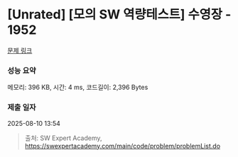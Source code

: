 # [Unrated] [모의 SW 역량테스트] 수영장 - 1952 

[문제 링크](https://swexpertacademy.com/main/code/problem/problemDetail.do?contestProbId=AV5PpFQaAQMDFAUq) 

### 성능 요약

메모리: 396 KB, 시간: 4 ms, 코드길이: 2,396 Bytes

### 제출 일자

2025-08-10 13:54



> 출처: SW Expert Academy, https://swexpertacademy.com/main/code/problem/problemList.do